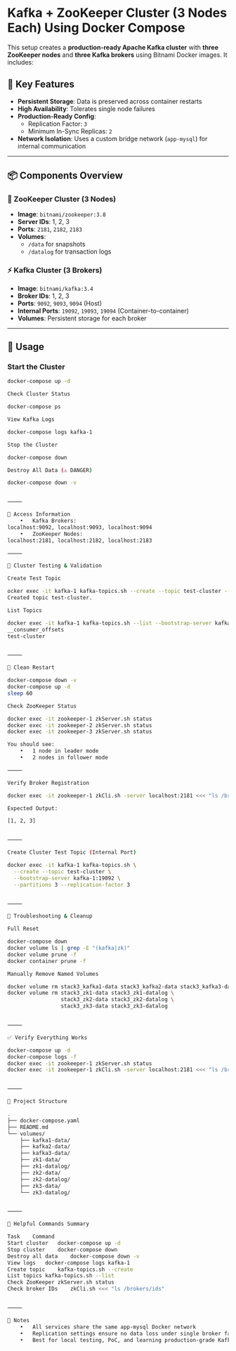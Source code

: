 
# Kafka + ZooKeeper Cluster (3 Nodes Each) Using Docker Compose

This setup creates a **production-ready Apache Kafka cluster** with **three ZooKeeper nodes** and **three Kafka brokers** using Bitnami Docker images. It includes:

## 🚀 Key Features

- **Persistent Storage**: Data is preserved across container restarts
- **High Availability**: Tolerates single node failures
- **Production-Ready Config**:
  - Replication Factor: `3`
  - Minimum In-Sync Replicas: `2`
- **Network Isolation**: Uses a custom bridge network (`app-mysql`) for internal communication

---

## 📦 Components Overview

### 🐘 ZooKeeper Cluster (3 Nodes)
- **Image**: `bitnami/zookeeper:3.8`
- **Server IDs**: 1, 2, 3
- **Ports**: `2181`, `2182`, `2183`
- **Volumes**:
  - `/data` for snapshots
  - `/datalog` for transaction logs

### ⚡ Kafka Cluster (3 Brokers)
- **Image**: `bitnami/kafka:3.4`
- **Broker IDs**: 1, 2, 3
- **Ports**: `9092`, `9093`, `9094` (Host)
- **Internal Ports**: `19092`, `19093`, `19094` (Container-to-container)
- **Volumes**: Persistent storage for each broker

---

## 📖 Usage

### Start the Cluster

```bash
docker-compose up -d

Check Cluster Status

docker-compose ps

View Kafka Logs

docker-compose logs kafka-1

Stop the Cluster

docker-compose down

Destroy All Data (⚠️ DANGER)

docker-compose down -v


⸻

🎯 Access Information
	•	Kafka Brokers:
localhost:9092, localhost:9093, localhost:9094
	•	ZooKeeper Nodes:
localhost:2181, localhost:2182, localhost:2183

⸻

🧪 Cluster Testing & Validation

Create Test Topic

ocker exec -it kafka-1 kafka-topics.sh --create --topic test-cluster --bootstrap-server kafka-1:19092 --partitions 3 --replication-factor 3
Created topic test-cluster.

List Topics

docker exec -it kafka-1 kafka-topics.sh --list --bootstrap-server kafka-1:19092
__consumer_offsets
test-cluster


⸻

🔄 Clean Restart

docker-compose down -v
docker-compose up -d
sleep 60

Check ZooKeeper Status

docker exec -it zookeeper-1 zkServer.sh status
docker exec -it zookeeper-2 zkServer.sh status
docker exec -it zookeeper-3 zkServer.sh status

You should see:
	•	1 node in leader mode
	•	2 nodes in follower mode

⸻

Verify Broker Registration

docker exec -it zookeeper-1 zkCli.sh -server localhost:2181 <<< "ls /brokers/ids"

Expected Output:

[1, 2, 3]


⸻

Create Cluster Test Topic (Internal Port)

docker exec -it kafka-1 kafka-topics.sh \
  --create --topic test-cluster \
  --bootstrap-server kafka-1:19092 \
  --partitions 3 --replication-factor 3


⸻

🧹 Troubleshooting & Cleanup

Full Reset

docker-compose down
docker volume ls | grep -E "(kafka|zk)"
docker volume prune -f
docker container prune -f

Manually Remove Named Volumes

docker volume rm stack3_kafka1-data stack3_kafka2-data stack3_kafka3-data
docker volume rm stack3_zk1-data stack3_zk1-datalog \
                 stack3_zk2-data stack3_zk2-datalog \
                 stack3_zk3-data stack3_zk3-datalog


⸻

✅ Verify Everything Works

docker-compose up -d
docker-compose logs -f
docker exec -it zookeeper-1 zkServer.sh status
docker exec -it zookeeper-1 zkCli.sh -server localhost:2181 <<< "ls /brokers/ids"


⸻

📁 Project Structure

.
├── docker-compose.yaml
├── README.md
└── volumes/
    ├── kafka1-data/
    ├── kafka2-data/
    ├── kafka3-data/
    ├── zk1-data/
    ├── zk1-datalog/
    ├── zk2-data/
    ├── zk2-datalog/
    ├── zk3-data/
    └── zk3-datalog/


⸻

🧰 Helpful Commands Summary

Task	Command
Start cluster	docker-compose up -d
Stop cluster	docker-compose down
Destroy all data	docker-compose down -v
View logs	docker-compose logs kafka-1
Create topic	kafka-topics.sh --create
List topics	kafka-topics.sh --list
Check ZooKeeper	zkServer.sh status
Check broker IDs	zkCli.sh <<< "ls /brokers/ids"


⸻

🧠 Notes
	•	All services share the same app-mysql Docker network
	•	Replication settings ensure no data loss under single broker failure
	•	Best for local testing, PoC, and learning production-grade Kafka



